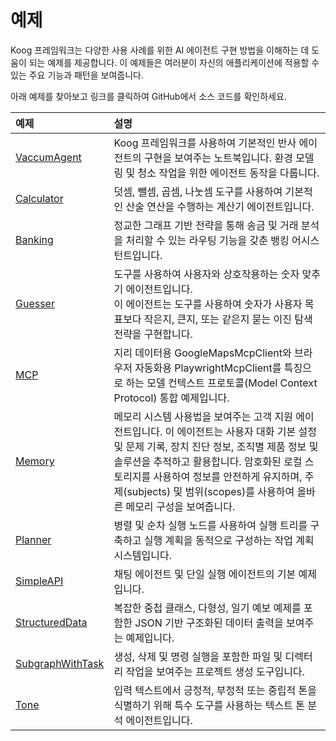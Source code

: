 # 예제

Koog 프레임워크는 다양한 사용 사례를 위한 AI 에이전트 구현 방법을 이해하는 데 도움이 되는 예제를 제공합니다. 이 예제들은 여러분이 자신의 애플리케이션에 적용할 수 있는 주요 기능과 패턴을 보여줍니다.

아래 예제를 찾아보고 링크를 클릭하여 GitHub에서 소스 코드를 확인하세요.

| 예제                                                                                                                          | 설명                                                                                                                                                                                                                                                                                                                                                                  |
|:--------------------------------------------------------------------------------------------------------------------------------|:---------------------------------------------------------------------------------------------------------------------------------------------------------------------------------------------------------------------------------------------------------------------------------------------------------------------------------------------------------------------|
| [VaccumAgent](https://github.com/JetBrains/koog/blob/develop/examples/notebooks/VaccumAgent.ipynb)                               | Koog 프레임워크를 사용하여 기본적인 반사 에이전트의 구현을 보여주는 노트북입니다. 환경 모델링 및 청소 작업을 위한 에이전트 동작을 다룹니다.                                                                                                                                                                                                      |
| [Calculator](https://github.com/JetBrains/koog/tree/main/examples/src/main/kotlin/ai/koog/agents/example/calculator)             | 덧셈, 뺄셈, 곱셈, 나눗셈 도구를 사용하여 기본적인 산술 연산을 수행하는 계산기 에이전트입니다.                                                                                                                                                                                                     |
| [Banking](https://github.com/JetBrains/koog/tree/main/examples/src/main/kotlin/ai/koog/agents/example/banking)                   | 정교한 그래프 기반 전략을 통해 송금 및 거래 분석을 처리할 수 있는 라우팅 기능을 갖춘 뱅킹 어시스턴트입니다.                                                                                                                                                                                                                       |
| [Guesser](https://github.com/JetBrains/koog/tree/main/examples/src/main/kotlin/ai/koog/agents/example/guesser)                   | 도구를 사용하여 사용자와 상호작용하는 숫자 맞추기 에이전트입니다.<br/>이 에이전트는 도구를 사용하여 숫자가 사용자 목표보다 작은지, 큰지, 또는 같은지 묻는 이진 탐색 전략을 구현합니다.                                                                                                                                                                                              |
| [MCP](https://github.com/JetBrains/koog/tree/main/examples/src/main/kotlin/ai/koog/agents/example/mcp)                           | 지리 데이터용 GoogleMapsMcpClient와 브라우저 자동화용 PlaywrightMcpClient를 특징으로 하는 모델 컨텍스트 프로토콜(Model Context Protocol) 통합 예제입니다.                                                                                                                                                                                                                       |
| [Memory](https://github.com/JetBrains/koog/tree/main/examples/src/main/kotlin/ai/koog/agents/example/memory)                     | 메모리 시스템 사용법을 보여주는 고객 지원 에이전트입니다. 이 에이전트는 사용자 대화 기본 설정 및 문제 기록, 장치 진단 정보, 조직별 제품 정보 및 솔루션을 추적하고 활용합니다. 암호화된 로컬 스토리지를 사용하여 정보를 안전하게 유지하며, 주제(subjects) 및 범위(scopes)를 사용하여 올바른 메모리 구성을 보여줍니다. |
| [Planner](https://github.com/JetBrains/koog/tree/main/examples/src/main/kotlin/ai/koog/agents/example/planner)                   | 병렬 및 순차 실행 노드를 사용하여 실행 트리를 구축하고 실행 계획을 동적으로 구성하는 작업 계획 시스템입니다.                                                                                                                                                                                                  |
| [SimpleAPI](https://github.com/JetBrains/koog/tree/main/examples/src/main/kotlin/ai/koog/agents/example/simpleapi)               | 채팅 에이전트 및 단일 실행 에이전트의 기본 예제입니다.                                                                                                                                                                                                                                                                                                                        |
| [StructuredData](https://github.com/JetBrains/koog/tree/main/examples/src/main/kotlin/ai/koog/agents/example/structureddata)     | 복잡한 중첩 클래스, 다형성, 일기 예보 예제를 포함한 JSON 기반 구조화된 데이터 출력을 보여주는 예제입니다.                                                                                                                                                                                                     |
| [SubgraphWithTask](https://github.com/JetBrains/koog/tree/main/examples/src/main/kotlin/ai/koog/agents/example/subgraphwithtask) | 생성, 삭제 및 명령 실행을 포함한 파일 및 디렉터리 작업을 보여주는 프로젝트 생성 도구입니다.                                                                                                                                                                                                                       |
| [Tone](https://github.com/JetBrains/koog/tree/main/examples/src/main/kotlin/ai/koog/agents/example/tone)                         | 입력 텍스트에서 긍정적, 부정적 또는 중립적 톤을 식별하기 위해 특수 도구를 사용하는 텍스트 톤 분석 에이전트입니다.                                                                                                                                                                                                                        |